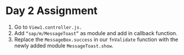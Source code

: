 # Day 2 Assignment

1. Go to ``View1.controller.js.``
2. Add ``“sap/m/MessageToast”`` as module and add in callback function.
3. Replace the ``MessageBox.success`` in our ``fnValidate`` function with the newly added module ``MessageToast.show``.
